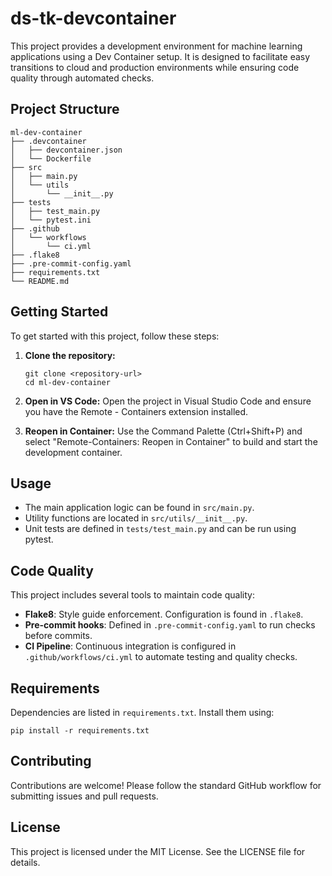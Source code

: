 # ds-tk-devcontainer

This project provides a development environment for machine learning applications using a Dev Container setup. It is designed to facilitate easy transitions to cloud and production environments while ensuring code quality through automated checks.

## Project Structure

```
ml-dev-container
├── .devcontainer
│   ├── devcontainer.json
│   └── Dockerfile
├── src
│   ├── main.py
│   └── utils
│       └── __init__.py
├── tests
│   ├── test_main.py
│   └── pytest.ini
├── .github
│   └── workflows
│       └── ci.yml
├── .flake8
├── .pre-commit-config.yaml
├── requirements.txt
└── README.md
```

## Getting Started

To get started with this project, follow these steps:

1. **Clone the repository:**
   ```
   git clone <repository-url>
   cd ml-dev-container
   ```

2. **Open in VS Code:**
   Open the project in Visual Studio Code and ensure you have the Remote - Containers extension installed.

3. **Reopen in Container:**
   Use the Command Palette (Ctrl+Shift+P) and select "Remote-Containers: Reopen in Container" to build and start the development container.

## Usage

- The main application logic can be found in `src/main.py`.
- Utility functions are located in `src/utils/__init__.py`.
- Unit tests are defined in `tests/test_main.py` and can be run using pytest.

## Code Quality

This project includes several tools to maintain code quality:

- **Flake8**: Style guide enforcement. Configuration is found in `.flake8`.
- **Pre-commit hooks**: Defined in `.pre-commit-config.yaml` to run checks before commits.
- **CI Pipeline**: Continuous integration is configured in `.github/workflows/ci.yml` to automate testing and quality checks.

## Requirements

Dependencies are listed in `requirements.txt`. Install them using:

```
pip install -r requirements.txt
```

## Contributing

Contributions are welcome! Please follow the standard GitHub workflow for submitting issues and pull requests.

## License

This project is licensed under the MIT License. See the LICENSE file for details.